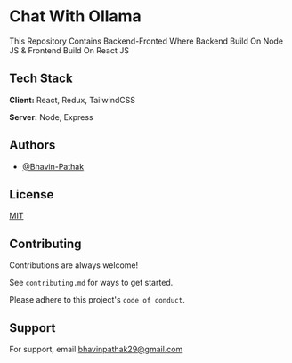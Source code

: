
# Chat With Ollama 
This Repository Contains Backend-Fronted Where Backend Build On Node JS & Frontend Build On React JS



## Tech Stack

**Client:** React, Redux, TailwindCSS

**Server:** Node, Express


## Authors

- [@Bhavin-Pathak](https://github.com/Bhavin-Pathak)


## License

[MIT](https://choosealicense.com/licenses/mit/)


## Contributing

Contributions are always welcome!

See `contributing.md` for ways to get started.

Please adhere to this project's `code of conduct`.


## Support

For support, email bhavinpathak29@gmail.com


